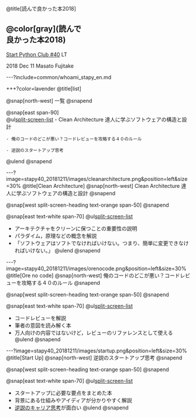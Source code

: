 @title[読んで良かった本2018]

## @color[gray](読んで<br> 良かった本2018)

[Start Python Club #40](https://startpython.connpass.com/event/101477/) LT


2018 Dec 11
Masato Fujitake

---?include=common/whoami_stapy_en.md

+++?color=lavender
@title[list]

@snap[north-west]
一覧
@snapend

@snap[east span-90]
<br>
@ul[split-screen-list](false)
    - Clean Architecture 達人に学ぶソフトウェアの構造と設計

    - 俺のコードのどこが悪い？コードレビューを攻略する４０のルール

    - 逆説のスタートアップ思考
@ulend
@snapend


---?image=stapy40_20181211/images/cleanarchitecture.png&position=left&size=30%
@title[Clean Architecture]
@snap[north-west]
Clean Architecture 達人に学ぶソフトウェアの構造と設計
@snapend

@snap[west split-screen-heading text-orange span-50]
@snapend

@snap[east text-white span-70]
@ul[split-screen-list](false)
- アーキテクチャをクリーンに保つことの重要性の説明
- パラダイム，原理などの概念を解説
- 「ソフトウェアはソフトでなければいけない。つまり、簡単に変更できなければいけない。」
@ulend
@snapend

---?image=stapy40_20181211/images/orenocode.png&position=left&size=30%
@title[Ore no code]
@snap[north-west]
俺のコードのどこが悪い？コードレビューを攻略する４０のルール
@snapend

@snap[west split-screen-heading text-orange span-50]
@snapend

@snap[east text-white span-70]
@ul[split-screen-list](false)
- コードレビューを解説
- 筆者の意図を読み解く本
- 万人向けの内容ではないけど，レビューのリファレンスとして使える
@ulend
@snapend

---?image=stapy40_20181211/images/startup.png&position=left&size=30%
@title[Start Up]
@snap[north-west]
逆説のスタートアップ思考
@snapend

@snap[west split-screen-heading text-orange span-50]
@snapend

@snap[east text-white span-70]
@ul[split-screen-list](false)
- スタートアップに必要な要点をまとめた本
- 背景にある仕組みやアイディアが分かりやすく解説
- [逆説のキャリア思考](https://www.slideshare.net/takaumada/paradoxical-startup-career-thinking)が面白い
@ulend
@snapend
